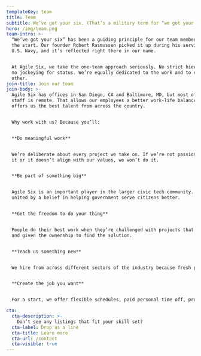 ```yaml
---
templateKey: team
title: Team
subtitle: We’ve got your six. (That’s a military term for “we got your back.”)
hero: /img/team.png
team-intro: >-
  “We’ve got your six” has been a guiding principle for our team members since
  the start. Our founder Robert Rasmussen picked it up during his service in the
  U.S. Navy, and it’s reflected right there in our name.


  At Agile Six, we take the one-team approach seriously. No strict hierarchies,
  no jockeying for status. We’re equally dedicated to the work and to each
  other. 
join-title: Join our team
join-body: >-
  Agile Six has offices in San Diego, CA and Baltimore, MD, but most of our
  staff is remote. That allows our employees a better work-life balance, and
  offers us the best talent from across the country.


  Why work with us? Because you’ll:


  **Do meaningful work**


  We’re deliberate about every project we take on. If we’re not passionate about
  it or it doesn’t align with our values, we won’t do it.


  **Be part of something big**


  Agile Six is an important player in the larger civic tech community. We’re
  united by a belief in helping government serve citizens better. 


  **Get the freedom to do your thing**


  People do their best work when they’re challenged with projects that matter
  and given the ownership to find the solution. 


  **Teach us something new**


  We hire from across different sectors of the industry because fresh perspectives make our work better. Every one of us, from our newest hire to our founders, is both a student and a teacher. 


  **Create the job you want**


  For a start, we offer flexible schedules, paid personal time off, profit sharing, and financial help with career development and certifications.

cta:
  cta-description: >-
    Don’t see any listings that fit your skill set?
  cta-label: Drop us a line
  cta-title: Learn more
  cta-url: /contact
  cta-visible: true
---
```


